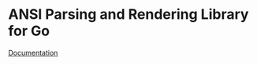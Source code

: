 ANSI Parsing and Rendering Library for Go
=========================================

[Documentation](https://pkg.go.dev/github.com/samuel/ansi)
